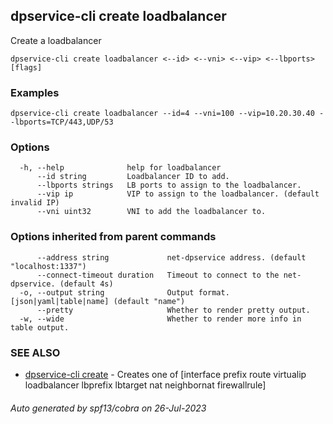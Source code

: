 ## dpservice-cli create loadbalancer

Create a loadbalancer

```
dpservice-cli create loadbalancer <--id> <--vni> <--vip> <--lbports> [flags]
```

### Examples

```
dpservice-cli create loadbalancer --id=4 --vni=100 --vip=10.20.30.40 --lbports=TCP/443,UDP/53
```

### Options

```
  -h, --help              help for loadbalancer
      --id string         Loadbalancer ID to add.
      --lbports strings   LB ports to assign to the loadbalancer.
      --vip ip            VIP to assign to the loadbalancer. (default invalid IP)
      --vni uint32        VNI to add the loadbalancer to.
```

### Options inherited from parent commands

```
      --address string             net-dpservice address. (default "localhost:1337")
      --connect-timeout duration   Timeout to connect to the net-dpservice. (default 4s)
  -o, --output string              Output format. [json|yaml|table|name] (default "name")
      --pretty                     Whether to render pretty output.
  -w, --wide                       Whether to render more info in table output.
```

### SEE ALSO

* [dpservice-cli create](dpservice-cli_create.md)	 - Creates one of [interface prefix route virtualip loadbalancer lbprefix lbtarget nat neighbornat firewallrule]

###### Auto generated by spf13/cobra on 26-Jul-2023
